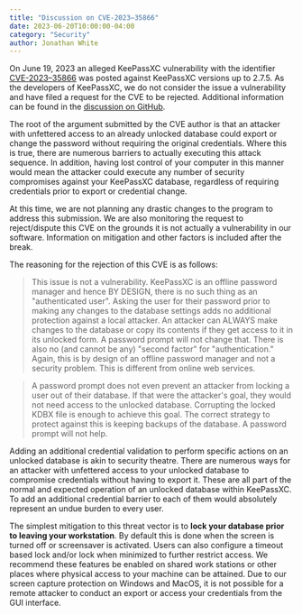 ```yaml
---
title: "Discussion on CVE-2023–35866"
date: 2023-06-20T10:00:00-04:00
category: "Security"
author: Jonathan White
---
```


On June 19, 2023 an alleged KeePassXC vulnerability with the identifier [CVE-2023–35866](https://www.cve.org/CVERecord?id=CVE-2023-35866) was posted against KeePassXC versions up to 2.7.5. As the developers of KeePassXC, we do not consider the issue a vulnerability and have filed a request for the CVE to be rejected. Additional information can be found in the [discussion on GitHub](https://github.com/keepassxreboot/keepassxc/issues/9339).

The root of the argument submitted by the CVE author is that an attacker with unfettered access to an already unlocked database could export or change the password without requiring the original credentials. Where this is true, there are numerous barriers to actually executing this attack sequence. In addition, having lost control of your computer in this manner would mean the attacker could execute any number of security compromises against your KeePassXC database, regardless of requiring credentials prior to export or credential change.

At this time, we are not planning any drastic changes to the program to address this submission. We are also monitoring the request to reject/dispute this CVE on the grounds it is not actually a vulnerability in our software. Information on mitigation and other factors is included after
the break.

<!--more-->

The reasoning for the rejection of this CVE is as follows:

> This issue is not a vulnerability. KeePassXC is an offline password manager and hence BY DESIGN, there is no such thing as an "authenticated user". Asking the user for their password prior to making any changes to the database settings adds no additional protection against a local attacker. An attacker can ALWAYS make changes to the database or copy its contents if they get access to it in its unlocked form. A password prompt will not change that. There is also no (and cannot be any) "second factor" for "authentication." Again, this is by design of an offline password manager and not a security problem. This is different from online web services.

> A password prompt does not even prevent an attacker from locking a user out of their database. If that were the attacker's goal, they would not need access to the unlocked database. Corrupting the locked KDBX file is enough to achieve this goal. The correct strategy to protect against this is keeping backups of the database. A password prompt will not help.

Adding an additional credential validation to perform specific actions on an unlocked database is akin to security theatre. There are numerous ways for an attacker with unfettered access to your unlocked database to compromise credentials without having to export it. These are all part of the normal and expected operation of an unlocked database within KeePassXC. To add an additional credential barrier to each of them would absolutely represent an undue burden to every user.

The simplest mitigation to this threat vector is to **lock your database prior to leaving your workstation**. By default this is done when the
screen is turned off or screensaver is activated. Users can also configure a timeout based lock and/or lock when minimized to further restrict
access. We recommend these features be enabled on shared work stations or other places where physical access to your machine can be attained.
Due to our screen capture protection on Windows and MacOS, it is not possible for a remote attacker to conduct an export or access your credentials from the GUI interface.
